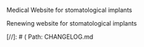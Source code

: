 Medical Website for stomatological implants

Renewing website for stomatological implants

[//]: # ( Path: CHANGELOG.md